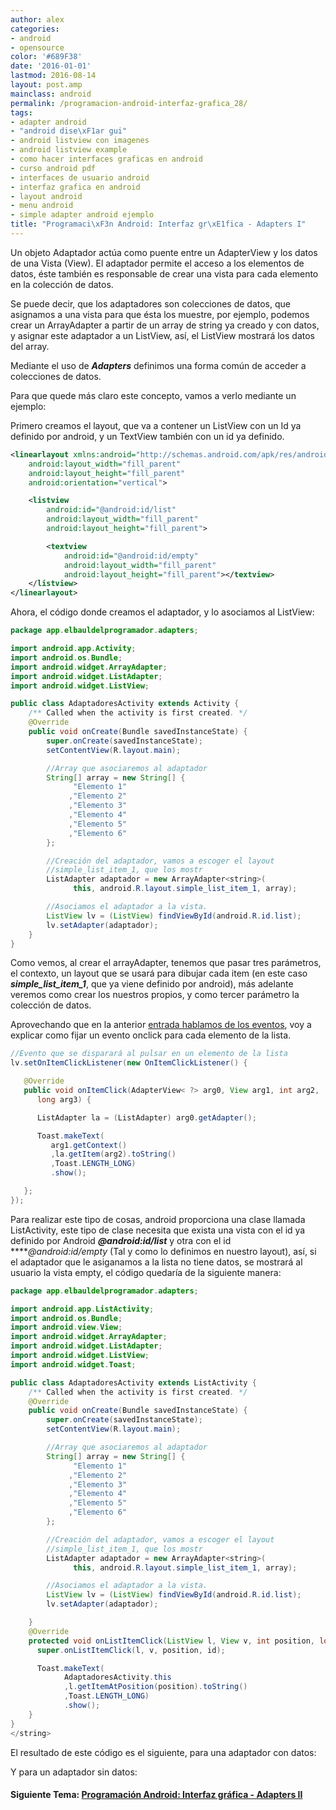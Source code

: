 ```yaml
---
author: alex
categories:
- android
- opensource
color: '#689F38'
date: '2016-01-01'
lastmod: 2016-08-14
layout: post.amp
mainclass: android
permalink: /programacion-android-interfaz-grafica_28/
tags:
- adapter android
- "android dise\xF1ar gui"
- android listview con imagenes
- android listview example
- como hacer interfaces graficas en android
- curso android pdf
- interfaces de usuario android
- interfaz grafica en android
- layout android
- menu android
- simple adapter android ejemplo
title: "Programaci\xF3n Android: Interfaz gr\xE1fica - Adapters I"
---
```


Un objeto Adaptador actúa como puente entre un AdapterView y los datos de una Vista (View). El adaptador permite el acceso a los elementos de datos, éste también es responsable de crear una vista para cada elemento en la colección de datos.

Se puede decir, que los adaptadores son colecciones de datos, que asignamos a una vista para que ésta los muestre, por ejemplo, podemos crear un ArrayAdapter a partir de un array de string ya creado y con datos, y asignar este adaptador a un ListView, así, el ListView mostrará los datos del array.

<!--more--><!--ad-->

Mediante el uso de ***Adapters*** definimos una forma común de acceder a colecciones de datos.

Para que quede más claro este concepto, vamos a verlo mediante un ejemplo:

Primero creamos el layout, que va a contener un ListView con un Id ya definido por android, y un TextView también con un id ya definido.

```xml
<linearlayout xmlns:android="http://schemas.android.com/apk/res/android"
    android:layout_width="fill_parent"
    android:layout_height="fill_parent"
    android:orientation="vertical">

    <listview
        android:id="@android:id/list"
        android:layout_width="fill_parent"
        android:layout_height="fill_parent">

        <textview
            android:id="@android:id/empty"
            android:layout_width="fill_parent"
            android:layout_height="fill_parent"></textview>
    </listview>
</linearlayout>
```

Ahora, el código donde creamos el adaptador, y lo asociamos al ListView:

```java
package app.elbauldelprogramador.adapters;

import android.app.Activity;
import android.os.Bundle;
import android.widget.ArrayAdapter;
import android.widget.ListAdapter;
import android.widget.ListView;

public class AdaptadoresActivity extends Activity {
    /** Called when the activity is first created. */
    @Override
    public void onCreate(Bundle savedInstanceState) {
        super.onCreate(savedInstanceState);
        setContentView(R.layout.main);

        //Array que asociaremos al adaptador
        String[] array = new String[] {
              "Elemento 1"
             ,"Elemento 2"
             ,"Elemento 3"
             ,"Elemento 4"
             ,"Elemento 5"
             ,"Elemento 6"
        };

        //Creación del adaptador, vamos a escoger el layout
        //simple_list_item_1, que los mostr
        ListAdapter adaptador = new ArrayAdapter<string>(
              this, android.R.layout.simple_list_item_1, array);

        //Asociamos el adaptador a la vista.
        ListView lv = (ListView) findViewById(android.R.id.list);
        lv.setAdapter(adaptador);
    }
}
```

Como vemos, al crear el arrayAdapter, tenemos que pasar tres parámetros, el contexto, un layout que se usará para dibujar cada item (en este caso ***simple\_list\_item_1***, que ya viene definido por android), más adelante veremos como crear los nuestros propios, y como tercer parámetro la colección de datos.

Aprovechando que en la anterior [entrada hablamos de los eventos][1], voy a explicar como fijar un evento onclick para cada elemento de la lista.

```java
//Evento que se disparará al pulsar en un elemento de la lista
lv.setOnItemClickListener(new OnItemClickListener() {

   @Override
   public void onItemClick(AdapterView< ?> arg0, View arg1, int arg2,
      long arg3) {

      ListAdapter la = (ListAdapter) arg0.getAdapter();

      Toast.makeText(
         arg1.getContext()
         ,la.getItem(arg2).toString()
         ,Toast.LENGTH_LONG)
         .show();

   };
});

```

Para realizar este tipo de cosas, android proporciona una clase llamada ListActivity, este tipo de clase necesita que exista una vista con el id ya definido por Android ***@android:id/list*** y otra con el id *****@android:id/empty* (Tal y como lo definimos en nuestro layout), así, si el adaptador que le asiganamos a la lista no tiene datos, se mostrará al usuario la vista empty, el código quedaría de la siguiente manera:

```java
package app.elbauldelprogramador.adapters;

import android.app.ListActivity;
import android.os.Bundle;
import android.view.View;
import android.widget.ArrayAdapter;
import android.widget.ListAdapter;
import android.widget.ListView;
import android.widget.Toast;

public class AdaptadoresActivity extends ListActivity {
    /** Called when the activity is first created. */
    @Override
    public void onCreate(Bundle savedInstanceState) {
        super.onCreate(savedInstanceState);
        setContentView(R.layout.main);

        //Array que asociaremos al adaptador
        String[] array = new String[] {
              "Elemento 1"
             ,"Elemento 2"
             ,"Elemento 3"
             ,"Elemento 4"
             ,"Elemento 5"
             ,"Elemento 6"
        };

        //Creación del adaptador, vamos a escoger el layout
        //simple_list_item_1, que los mostr
        ListAdapter adaptador = new ArrayAdapter<string>(
              this, android.R.layout.simple_list_item_1, array);

        //Asociamos el adaptador a la vista.
        ListView lv = (ListView) findViewById(android.R.id.list);
        lv.setAdapter(adaptador);

    }
    @Override
    protected void onListItemClick(ListView l, View v, int position, long id) {
      super.onListItemClick(l, v, position, id);

      Toast.makeText(
            AdaptadoresActivity.this
            ,l.getItemAtPosition(position).toString()
            ,Toast.LENGTH_LONG)
            .show();
    }
}
</string>
```

El resultado de este código es el siguiente, para una adaptador con datos:

<figure>
    <amp-img on="tap:lightbox1" role="button" tabindex="0" layout="responsive"  alt="Adaptadores Android" title="Adaptadores Android" height="800" width="480" src="https://2.bp.blogspot.com/-p_QGLZLQNbY/TgojF5KyZKI/AAAAAAAAAqg/zUY-4oCbZhE/s800/Adaptadores.png"></amp-img>
</figure>

Y para un adaptador sin datos:

<figure>
    <amp-img on="tap:lightbox1" role="button" tabindex="0" layout="responsive" height="800" width="480" src="https://2.bp.blogspot.com/-gB_egWAdpUc/TgojWE4FONI/AAAAAAAAAqo/fhfy9j6sQeE/s800/listaVacia.png"></amp-img>
</figure>

#### Siguiente Tema: [Programación Android: Interfaz gráfica - Adapters II][2]

 [1]: https://elbauldelprogramador.com/programacion-android-interfaz-grafica_25/
 [2]: https://elbauldelprogramador.com/programacion-android-interfaz-grafica-2/
